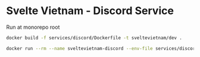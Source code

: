 # Svelte Vietnam - Discord Service

Run at monorepo root

```bash
docker build -f services/discord/Dockerfile -t sveltevietnam/dev .
```

```bash
docker run --rm --name sveltevietnam-discord --env-file services/discord/.env -p 5006:5006 sveltevietnam/dev
```
